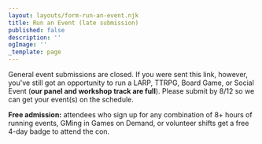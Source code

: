 ```yaml
---
layout: layouts/form-run-an-event.njk
title: Run an Event (late submission)
published: false
description: ''
ogImage: ''
_template: page
---
```


General event submissions are closed. If you were sent this link, however, you've still got an opportunity to run a LARP, TTRPG, Board Game, or Social Event (**our panel and workshop track are full**). Please submit by 8/12 so we can get your event(s) on the schedule.

**Free admission:** attendees who sign up for any combination of 8+ hours of running events, GMing in Games on Demand, or volunteer shifts get a free 4-day badge to attend the con.
